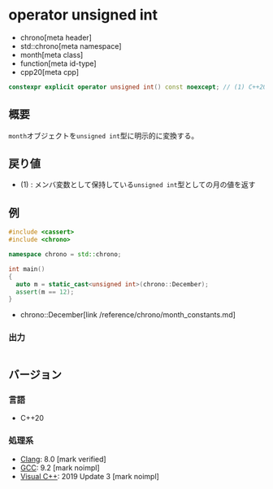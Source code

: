 # operator unsigned int
* chrono[meta header]
* std::chrono[meta namespace]
* month[meta class]
* function[meta id-type]
* cpp20[meta cpp]

```cpp
constexpr explicit operator unsigned int() const noexcept; // (1) C++20
```

## 概要
`month`オブジェクトを`unsigned int`型に明示的に変換する。


## 戻り値
- (1) : メンバ変数として保持している`unsigned int`型としての月の値を返す


## 例
```cpp example
#include <cassert>
#include <chrono>

namespace chrono = std::chrono;

int main()
{
  auto m = static_cast<unsigned int>(chrono::December);
  assert(m == 12);
}
```
* chrono::December[link /reference/chrono/month_constants.md]

### 出力
```
```

## バージョン
### 言語
- C++20

### 処理系
- [Clang](/implementation.md#clang): 8.0 [mark verified]
- [GCC](/implementation.md#gcc): 9.2 [mark noimpl]
- [Visual C++](/implementation.md#visual_cpp): 2019 Update 3 [mark noimpl]
